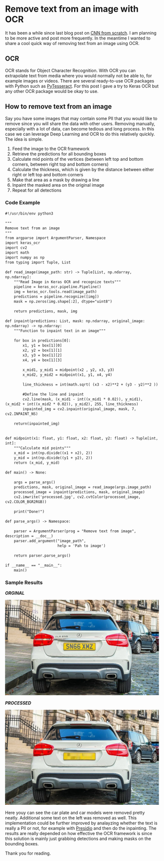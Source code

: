 # Remove text from an image with OCR

It has been a while since last blog post on [CNN from scratch](https://ultragorira.github.io/2022/11/29/CNN-for-Image-Classification-from-scratch-and-with-transfer-learning.html). I am planning to be more active and post more frequently. In the meantime I wanted to share a cool quick way of removing text from an image using OCR. 

## OCR

OCR stands for Object Character Recognition. With OCR you can extrapolate text from media where you would normally not be able to, for example images or videos. There are several ready-to-use OCR packages with Python such as [PyTesseract](https://pypi.org/project/pytesseract/). For this post I gave a try to Keras OCR but any other OCR package would be okay to use.

## How to remove text from an image

Say you have some images that may contain some PII that you would like to remove since you will share the data with other users. Removing manually, especially with a lot of data, can become tedious and long process. In this case we can leverage Deep Learning and OCR to do this relatively quickly. The idea is simple. 

1. Feed the image to the OCR framework
2. Retrieve the predictions for all bounding boxes
3. Calculate mid points of the vertices (between left top and bottom corners, between right top and bottom corners)
4. Calculate the thickness, which is given by the distance between either right or left top and bottom corners
5. Make that area as a mask by drawing a line
6. Inpaint the masked area on the original image
7. Repeat for all detections

### Code Example

```
#!/usr/bin/env python3

"""
Remove text from an image
"""
from argparse import ArgumentParser, Namespace
import keras_ocr
import cv2
import math
import numpy as np
from typing import Tuple, List

def read_image(image_path: str) -> Tuple[List, np.ndarray, np.ndarray]:
    """Read Image in Keras OCR and recognize texts"""
    pipeline = keras_ocr.pipeline.Pipeline()
    img = keras_ocr.tools.read(image_path) 
    predictions = pipeline.recognize([img])
    mask = np.zeros(img.shape[:2], dtype="uint8")

    return predictions, mask, img

def inpaint(predictions: List, mask: np.ndarray, original_image: np.ndarray) -> np.ndarray:
    """Function to inpaint text in an image"""

    for box in predictions[0]:
        x1, y1 = box[1][0]
        x2, y2 = box[1][1] 
        x3, y3 = box[1][2]
        x4, y4 = box[1][3] 
        
        x_mid1, y_mid1 = midpoint(x2 , y2, x3, y3)
        x_mid2, y_mid2 = midpoint(x1, y1, x4, y4)
        
        line_thickness = int(math.sqrt( (x3 - x2)**2 + (y3 - y2)**2 ))
        
        #Define the line and inpaint
        cv2.line(mask, (x_mid1 - int((x_mid1 * 0.02)), y_mid1), (x_mid2 + int((x_mid2 * 0.02)), y_mid2), 255, line_thickness)
        inpainted_img = cv2.inpaint(original_image, mask, 7, cv2.INPAINT_NS)
                 
    return(inpainted_img)


def midpoint(x1: float, y1: float, x2: float, y2: float) -> Tuple[int, int]:
    """Calculate mid points"""
    x_mid = int(np.divide((x1 + x2), 2))
    y_mid = int(np.divide((y1 + y2), 2))
    return (x_mid, y_mid)

def main() -> None:

    args = parse_args()
    predictions, mask, original_image = read_image(args.image_path)
    processed_image = inpaint(predictions, mask, original_image)
    cv2.imwrite('processed.jpg', cv2.cvtColor(processed_image, cv2.COLOR_BGR2RGB))

    print("Done!")

def parse_args() -> Namespace:

    parser = ArgumentParser(prog = "Remove text from image", description = __doc__)
    parser.add_argument("image_path", 
                        help = 'Pah to image')

    return parser.parse_args()

if __name__ == "__main__":
    main()

```

### Sample Results

***ORGINAL***

![Original Image](/images/OCR/image_with_text.jpg)

***PROCESSED***

![Processed Image](/images/OCR/processed.jpg)

Here youy can see the car plate and car models were removed pretty neatly. Additional some text on the left was removed as well. This implementation could be further improved by analayzing whether the text is really a PII or not, for example with [Presidio](https://pypi.org/project/presidio-analyzer/) and then do the inpainting. 
The results are really depended on how effective the OCR framework is since this solution is mainly just grabbing detections and making masks on the bounding boxes. 

Thank you for reading. 

